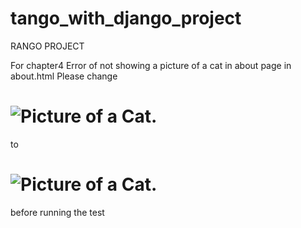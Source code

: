 # tango_with_django_project
RANGO PROJECT

For chapter4 
Error of not showing a picture of a cat in about page in about.html
Please change 
# <img src="{{ MEDIA_URL }}cat.jpg" alt="Picture of a Cat."/>
to
# <img src="{{ MEDIA_URL }}cat.jpg" alt="Picture of a Cat." />
before running the test
